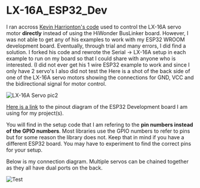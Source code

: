 # LX-16A_ESP32_Dev

I ran accross [Kevin Harrionton's code](https://github.com/madhephaestus/lx16a-servo) used to control the LX-16A servo motor **directly** instead of using the HiWonder BusLinker board. 
However, I was not able to get any of his examples to work with my ESP32 WROOM development board. Eventually, through trial and many errors, I did find a solution. I forked his code and rewrote the Serial -> LX-16A setup in each example to run on my board so that I could share with anyone who is interested.
(I did not ever get his 1 wire ESP32 example to work and since I only have 2 servo's I also did not test the 
Here is a shot of the back side of one of the LX-16A servo motors showing the connections for GND, VCC and the bidirectional signal for motor control.

![LX-16A Servo pic2](https://user-images.githubusercontent.com/15849536/219958841-be6f6604-74ab-4773-bfc7-40f66382eb01.png)

[Here is a link](https://www.mischianti.org/wp-content/uploads/2020/11/ESP32-DOIT-DEV-KIT-v1-pinout-mischianti-1024x501.png) to the pinout diagram of the ESP32 Development board I am using for my project(s).

You will find in the setup code that I am refering to the **pin numbers instead of the GPIO numbers**. Most libraries use the GPIO numbers to refer to pins but for some reason the library does not. Keep that in mind if you have a different ESP32 board. You may have to experiment to find the correct pins for your setup.

Below is my connection diagram. Multiple servos can be chained together as they all have dual ports on the back.

![Test](https://user-images.githubusercontent.com/15849536/219963792-640c69ba-5361-4982-9713-ecc5f4fd9ac2.png)




